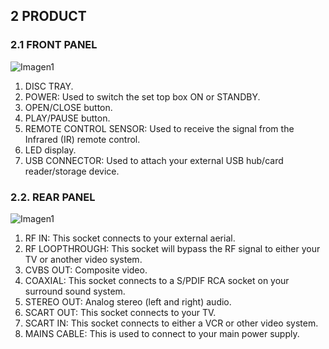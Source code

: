 ## 2 PRODUCT
### 2.1 FRONT PANEL

 ![Imagen1](http://static.energysistem.com/images/manuals/42028/5356583d2f6ed.jpg)

1. DISC TRAY.
2. POWER: Used to switch the set top box ON or STANDBY.
3. OPEN/CLOSE button.
4. PLAY/PAUSE button.
5. REMOTE CONTROL SENSOR: Used to receive the signal from the Infrared (IR) remote control.
6. LED display.
7. USB CONNECTOR: Used to attach your external USB hub/card reader/storage device.



### 2.2. REAR PANEL

![Imagen1](http://static.energysistem.com/images/manuals/42028/53564ed369362.jpg)

1. RF IN: This socket connects to your external aerial.
2. RF LOOPTHROUGH: This socket will bypass the RF signal to either your TV or another video system.
3. CVBS OUT: Composite video.
4. COAXIAL: This socket connects to a S/PDIF RCA socket on your surround sound system.
5. STEREO OUT: Analog stereo (left and right) audio.
6. SCART OUT: This socket connects to your TV.
7. SCART IN: This socket connects to either a VCR or other video system.
8. MAINS CABLE: This is used to connect to your main power supply.
